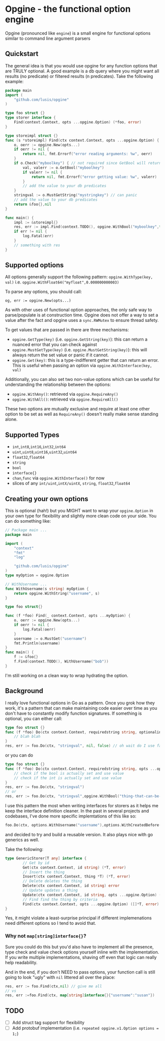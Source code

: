 # Opgine - the functional option engine
Opgine (pronounced like `engine`) is a small engine for functional options similar to command line argument parsers

## Quickstart
The general idea is that you would use opgine for any function options that are TRULY optional. A good example is a db query where you might want all results (no predicate) or filtered results (n predicates). Take the following example:

```go
package main
import (
    "github.com/lusis/opgine"
)

type foo struct {}
type storer interface {
    Find(context.Context, opts ...opgine.Option) (*foo, error)
}

type storeimpl struct {}
func (s *storeimpl) Find(ctx context.Context, opts ...opgine.Option) {
    o, oerr := opgine.New(opts...)
    if oerr != nil {
        return nil, fmt.Errorf("error reading arguments: %w", oerr)
    }
    if o.Check("myboolkey") { // not required since GetBool will return an appropriate error if not set
        val, valerr := o.GetBool("myboolkey")
        if valerr != nil {
            return nil, fmt.Errorf("error getting value: %w", valerr)
        }
        // add the value to your db predicates
    }
    stringval := o.MustGetString("mystringkey") // can panic
    // add the value to your db predicates
    return &foo{},nil
}

func main() {
    impl := &storeimpl{}
    res, err := impl.Find(context.TODO(), opgine.WithBool("myboolkey",true),opgine.WithString("mystringkey","mystringval"))
    if err != nil {
        log.Fatal(err)
    }
    // something with res
}
```

## Supported options
All options generally support the following pattern:
`opgine.WithType(key, val)`
i.e.
`opgine.WithFloat64("myfloat",0.000000000003)`

To parse any options, you should call:

`og, err := opgine.New(opts...)`

As with other uses of functional option approaches, the only safe way to parse/populate is at construction time. Opgine does not offer a way to set a value after the fact and opgine uses a `sync.RWMutex` to ensure thread safety.

To get values that are passed in there are three mechanisms:
- `opgine.GetType(key)` (i.e. `opgine.GetString(key)`): this can return a nuanced error that you can check against
- `opgine.MustGetType(key)` (i.e. `opgine.MustGetString(key)`): this will always return the set value or panic if it cannot.
- `opgine.Get(key)`: this is a type-indifferent getter that can return an error. This is useful when passing an option via `opgine.WithInterface(key, val)`

Additionally, you can also set two non-value options which can be useful for understanding the relationship between the options:

- `opgine.WithAny()`: retrieved via `opgine.RequireAny()`
- `opgine.WithAll()`: retrieved via `opgine.RequireAll()`

These two options are mutually exclusive and require at least one other option to be set as well as `RequireAny()` doesn't really make sense standing alone. 

## Supported Types
- `int`,`int8`,`int16`,`int32`,`int64`
- `uint`,`uint8`,`uint16`,`uint32`,`uint64`
- `float32`,`float64`
- `string`
- `bool`
- `interface{}`
- `chan`,`func` via `opgine.WithInterface()` for now
- slices of any `int/uint`,`intX/uintX`, `string`, `float32`,`float64`

## Creating your own options
This is optional (hah!) but you MIGHT want to wrap your `opgine.Option` in your own type for flexibility and slightly more clean code on your side. You can do something like:

```go
// Package main ...
package main

import (
	"context"
	"fmt"
	"log"

	"github.com/lusis/opgine"
)
type myOption = opgine.Option

// WithUsername ...
func WithUsername(s string) myOption {
	return opgine.WithString("username", s)
}

type foo struct{}

func (f *foo) Find(_ context.Context, opts ...myOption) {
	o, oerr := opgine.New(opts...)
	if oerr != nil {
		log.Fatal(oerr)
	}
	username := o.MustGet("username")
	fmt.Println(username)
}
func main() {
	f := &foo{}
	f.Find(context.TODO(), WithUsername("bob"))
}
```

I'm still working on a clean way to wrap hydrating the option.

## Background
I really love functional options in Go as a pattern. Once you grok how they work, it's a pattern that can make maintaining code easier over time as you don't have to constantly modify function signatures. If something is optional, you can either call:

```go
type foo struct {}
func (f *foo) Do(ctx context.Context, requiredstring string, optionalint int, optionalbool bool){
    // blah blah
}
res, err := foo.Do(ctx, "stringval", nil, false) // oh wait do I use false here? Does false mean actually a false value or unset value?)
```

or you can do

```go
type foo struct {}
func (f *foo) Do(ctx context.Context, requiredstring string, opts ...opgine.Option){
    // check if the bool is actually set and use value
    // check if the int is actually set and use value
}
res, err := foo.Do(ctx, "stringval")
// or
res, err := foo.Do(ctx, "stringval",opgine.WithBool("thing-that-can-be-true-false-or-not-set",false))
```

I use this pattern the most when writing interfaces for storers as it helps me keep the interface definition cleaner.
In the past in several projects and codebases, I've done more specific implemtations of this like so:

```go
foo.Do(ctx, options.WithUsername("username"),options.WithCreatedBefore(time.Now()))
```

and decided to try and build a reusable version. It also plays nice with go generics as well.

Take the following:

```go
type GenericStorer[T any] interface {
        // Get by id
        Get(ctx context.Context, id string) (*T, error)
        // Insert the thing
        Insert(ctx context.Context, thing *T) (*T, error)
        // Delete deletes the thing
        Delete(ctx context.Context, id string) error
        // Update updates a thing 
        Update(ctx context.Context, id string, opts ...opgine.Option) (*T, error)
        // Find find the thing by criteria
        Find(ctx context.Context, opts ...opgine.Option) ([]*T, error)
}
```

Yes, it might violate a least-surprise principal if different implemenations need different options so I tend to avoid that.

### Why not `map[string]interface{}`?
Sure you could do this but you'd also have to implement all the presence, type check and value check options yourself inline with the implementation. If you write multiple implementations, shaving off even that logic can really help readability.

And in the end, if you don't NEED to pass options, your function call is still going to look "ugly" with `nil` littered all over the place:

```go
res, err := foo.Find(ctx,nil) // give me all
// vs
res, err :=foo.Find(ctx, map[string]interface{}{"username":"susan"})
```

## TODO
- [ ] Add struct tag support for flexibility
- [ ] Add protobuf implementation (i.e. `repeated opgine.v1.Option options = 1;`)
